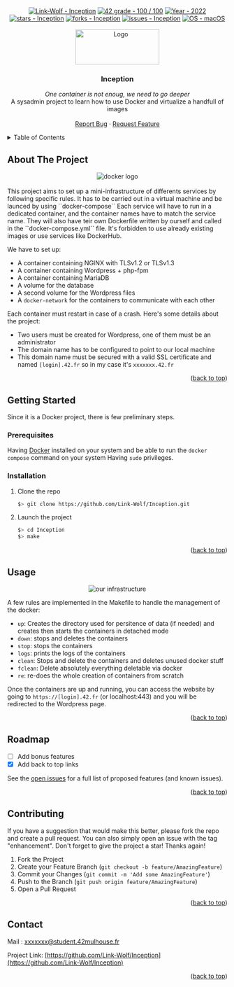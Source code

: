 <div id="top"></div>

<div align="center">
 <a href="https://github.com/Link-Wolf/Inception" title="Go to GitHub repo"><img src="https://img.shields.io/static/v1?label=Link-Wolf&message=Inception&color=blue&logo=github&style=for-the-badge" alt="Link-Wolf - Inception"></a>
 <a href="https://"><img src="https://img.shields.io/badge/42_grade-100_%2F_100-brightgreen?style=for-the-badge" alt="42 grade - 100 / 100"></a>
 <a href="https://"><img src="https://img.shields.io/badge/Year-2022-ffad9b?style=for-the-badge" alt="Year - 2022"></a>
 <a href="https://github.com/Link-Wolf/Inception/stargazers"><img src="https://img.shields.io/github/stars/Link-Wolf/Inception?style=for-the-badge&color=yellow" alt="stars - Inception"></a>
 <a href="https://github.com/Link-Wolf/Inception/network/members"><img src="https://img.shields.io/github/forks/Link-Wolf/Inception?style=for-the-badge&color=lightgray" alt="forks - Inception"></a>
 <a href="https://github.com/Link-Wolf/Inception/issues"><img src="https://img.shields.io/github/issues/Link-Wolf/Inception?style=for-the-badge&color=orange" alt="issues - Inception"></a>
 <a href="https://www.apple.com/macos/" title="Go to Apple homepage"><img src="https://img.shields.io/badge/OS-macOS-blue?logo=apple&logoColor=white&style=for-the-badge&color=9cf" alt="OS - macOS"></a>
</div>

<!-- PROJECT LOGO -->
<br />
<div align="center">
  <a>
    <img src="https://www.42mulhouse.fr/wp-content/uploads/2022/06/logo-42-Mulhouse-white.svg" alt="Logo" width="192" height="80">
  </a>

  <h3 align="center">Inception</h3>

  <p align="center">
   <em>One container is not enoug, we need to go deeper</em><br/>
    A sysadmin project to learn how to use Docker and virtualize a handfull of images
    <br />
    <br />
    <a href="https://github.com/Link-Wolf/Inception/issues">Report Bug</a>
    ·
    <a href="https://github.com/Link-Wolf/Inception/issues">Request Feature</a>
  </p>
</div>

<!-- TABLE OF CONTENTS -->
<details>
  <summary>Table of Contents</summary>
  <ol>
    <li>
      <a href="#about-the-project">About The Project</a>
    </li>
    <li>
      <a href="#getting-started">Getting Started</a>
      <ul>
        <li><a href="#prerequisites">Prerequisites</a></li>
        <li><a href="#installation">Installation</a></li>
      </ul>
    </li>
    <li><a href="#usage">Usage</a></li>
    <li><a href="#roadmap">Roadmap</a></li>
    <li><a href="#contributing">Contributing</a></li>
    <li><a href="#contact">Contact</a></li>
  </ol>
</details>

<!-- ABOUT THE PROJECT -->
## About The Project

<div align="center">
  <a>
	<img src="https://www.docker.com/wp-content/uploads/2022/03/horizontal-logo-monochromatic-white.png" alt="docker logo">
  </a>
</div>
</br>
This project aims to set up a mini-infrastructure of differents services by following specific rules. It has to be carried out in a virtual machine and be launced by using ``docker-compose``
Each service will have to run in a dedicated container, and the container names have to match the service name.
They will also have teir own Dockerfile written by ourself and called in the ``docker-compose.yml`` file.
It's forbidden to use already existing images or use services like DockerHub.

We have to set up:
- A container containing NGINX with TLSv1.2 or TLSv1.3
- A container containing Wordpress + php-fpm
- A container containing MariaDB
- A volume for the database
- A second volume for the Wordpress files
- A ``docker-network`` for the containers to communicate with each other

Each container must restart in case of a crash.
Here's some details about the project:
- Two users must be created for Wordpress, one of them must be an administrator
- The domain name has to be configured to point to our local machine
- This domain name must be secured with a valid SSL certificate and named ``[login].42.fr`` so in my case it's ``xxxxxxx.42.fr``


<p align="right">(<a href="#top">back to top</a>)</p>

<!-- GETTING STARTED -->
## Getting Started

Since it is a Docker project, there is few preliminary steps.

### Prerequisites

Having [Docker](https://docker.com) installed on your system and be able to run the `docker compose` command on your system
Having ``sudo`` privileges.

### Installation

1. Clone the repo

   ```sh
   $> git clone https://github.com/Link-Wolf/Inception.git
   ```

2. Launch the project

   ```sh
   $> cd Inception
   $> make
   ```

<p align="right">(<a href="#top">back to top</a>)</p>

<!-- USAGE EXAMPLES -->
## Usage

<div align="center">
 <a>
   <img src="https://cdn.discordapp.com/attachments/453159761639112706/1128661887932956692/image.png" alt="our infrastructure">
 </a>
</div>

A few rules are implemented in the Makefile to handle the management of the docker:
- ``up``: Creates the directory used for persitence of data (if needed) and creates then starts the containers in detached mode
- ``down``: stops and deletes the containers
- ``stop``: stops the containers
- ``logs``: prints the logs of the containers
- ``clean``: Stops and delete the containers and deletes unused docker stuff
- ``fclean``: Delete absolutely everything deletable via docker
- ``re``: re-does the whole creation of containers from scratch

Once the containers are up and running, you can access the website by going to ``https://[login].42.fr`` (or localhost:443) and you will be redirected to the Wordpress page.

<p align="right">(<a href="#top">back to top</a>)</p>

<!-- ROADMAP -->
## Roadmap

- [ ] Add bonus features
- [x] Add back to top links

See the [open issues](https://github.com/Link-Wolf/Inception/issues) for a full list of proposed features (and known issues).

<p align="right">(<a href="#top">back to top</a>)</p>

<!-- CONTRIBUTING -->
## Contributing

If you have a suggestion that would make this better, please fork the repo and create a pull request. You can also simply open an issue with the tag "enhancement".
Don't forget to give the project a star! Thanks again!

1. Fork the Project
2. Create your Feature Branch (`git checkout -b feature/AmazingFeature`)
3. Commit your Changes (`git commit -m 'Add some AmazingFeature'`)
4. Push to the Branch (`git push origin feature/AmazingFeature`)
5. Open a Pull Request

<p align="right">(<a href="#top">back to top</a>)</p>

<!-- CONTACT -->
## Contact

Mail : xxxxxxx@student.42mulhouse.fr

Project Link: [https://github.com/Link-Wolf/Inception](https://github.com/Link-Wolf/Inception)

<p align="right">(<a href="#top">back to top</a>)</p>
